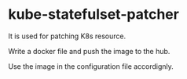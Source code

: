 # kube-statefulset-patcher
It is used for patching K8s resource. 

Write a docker file and push the image  to the hub. 

Use the image in the configuration file accordignly.
